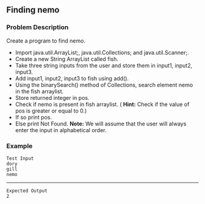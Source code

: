 ## Finding nemo

### Problem Description
Create a program to find nemo.

- Import java.util.ArrayList;, java.util.Collections; and java.util.Scanner;.
- Create a new String ArrayList called fish.
- Take three string inputs from the user and store them in input1, input2, input3.
- Add input1, input2, input3 to fish using add().
- Using the binarySearch() method of Collections, search element nemo in the fish arraylist.
- Store returned integer in pos.
- Check if nemo is present in fish arraylist. ( **Hint:** Check if the value of pos is greater or equal to 0.)
- If so print pos.
- Else print Not Found.
**Note:** We will assume that the user will always enter the input in alphabetical order.

### Example
    Test Input
    dory
    gill
    nemo
-----
    Expected Output
    2